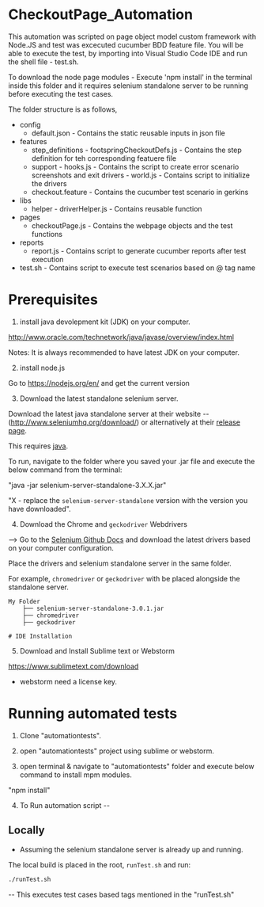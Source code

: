# CheckoutPage_Automation

This automation was scripted on page object model custom framework with Node.JS and test was excecuted cucumber BDD feature file. You will be able to execute the test, by importing into Visual Studio Code IDE and run the shell file - test.sh.

To download the node page modules - Execute 'npm install' in the terminal inside this folder and it requires selenium standalone server to be running before executing the test cases.


The folder structure is as follows,

- config
    - default.json - Contains the static reusable inputs in json file
- features
    - step_definitions
           - footspringCheckoutDefs.js - Contains the step definition for teh corresponding featuere file
    - support
           - hooks.js - Contains the script to create error scenario screenshots and exit drivers
           - world.js - Contains script to initialize the drivers
    - checkout.feature - Contains the cucumber test scenario in gerkins
- libs
    - helper
           - driverHelper.js - Contains reusable function
- pages
    - checkoutPage.js - Contains the webpage objects and the test functions
- reports
    - report.js - Contains script to generate cucumber reports after test execution
- test.sh - Contains script to execute test scenarios based on @ tag name

# Prerequisites

1. install java devolepment kit (JDK) on your computer.

http://www.oracle.com/technetwork/java/javase/overview/index.html

Notes: It is always recommended to have latest JDK on your computer.

2. install node.js

Go to https://nodejs.org/en/ and get the current version

3. Download the latest standalone selenium server.

Download the latest java standalone server at their website -- (http://www.seleniumhq.org/download/) or alternatively at their [release page](http://selenium-release.storage.googleapis.com/index.html).

This requires [java](http://www.oracle.com/technetwork/java/index.html).

To run, navigate to the folder where you saved your .jar file and  execute the below command from the terminal:

"java -jar selenium-server-standalone-3.X.X.jar"

"X - replace the `selenium-server-standalone` version with the version you have downloaded".

4. Download the Chrome and `geckodriver` Webdrivers

--> Go to the [Selenium Github Docs](http://seleniumhq.github.io/selenium/docs/api/javascript/) and download the latest drivers based on your computer configuration.

Place the drivers and selenium standalone server in the same folder.

For example, `chromedriver` or `geckodriver` with be placed alongside the standalone server.

```
My Folder
    ├── selenium-server-standalone-3.0.1.jar
    ├── chromedriver
    ├── geckodriver

# IDE Installation
```
5. Download and Install Sublime text or Webstorm

https://www.sublimetext.com/download

* webstorm need a license key.

# Running automated tests

1. Clone "automationtests".

2. open "automationtests" project using sublime or webstorm.

3. open terminal & navigate to "automationtests" folder and execute below command to install mpm modules.

"npm install"

4. To Run automation script --

## Locally

* Assuming the selenium standalone server is already up and running.

The local build is placed in the root, `runTest.sh` and run:

```bash
./runTest.sh
```
-- This executes test cases based tags mentioned in the "runTest.sh"

